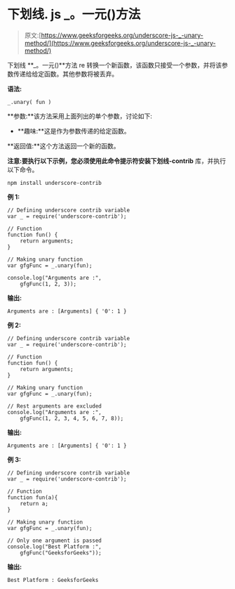 # 下划线. js _。一元()方法

> 原文:[https://www.geeksforgeeks.org/underscore-js-_-unary-method/](https://www.geeksforgeeks.org/underscore-js-_-unary-method/)

下划线 **_。一元()**方法 re 转换一个新函数，该函数只接受一个参数，并将该参数传递给给定函数。其他参数将被丢弃。

**语法:**

```
_.unary( fun )

```

**参数:**该方法采用上面列出的单个参数，讨论如下:

*   **趣味:**这是作为参数传递的给定函数。

**返回值:**这个方法返回一个新的函数。

**注意:**要执行以下示例，您必须使用此命令提示符安装**下划线-contrib** 库，并执行以下命令。

```
npm install underscore-contrib

```

**例 1:**

```
// Defining underscore contrib variable
var _ = require('underscore-contrib'); 

// Function
function fun() {
    return arguments;
}

// Making unary function
var gfgFunc = _.unary(fun);

console.log("Arguments are :", 
    gfgFunc(1, 2, 3));
```

**输出:**

```
Arguments are : [Arguments] { '0': 1 }

```

**例 2:**

```
// Defining underscore contrib variable
var _ = require('underscore-contrib'); 

// Function
function fun() {
    return arguments;
}

// Making unary function
var gfgFunc = _.unary(fun);

// Rest arguments are excluded
console.log("Arguments are :", 
    gfgFunc(1, 2, 3, 4, 5, 6, 7, 8));
```

**输出:**

```
Arguments are : [Arguments] { '0': 1 }
```

**例 3:**

```
// Defining underscore contrib variable
var _ = require('underscore-contrib'); 

// Function
function fun(a){
    return a;
}

// Making unary function
var gfgFunc = _.unary(fun);

// Only one argument is passed
console.log("Best Platform :", 
    gfgFunc("GeeksforGeeks"));
```

**输出:**

```
Best Platform : GeeksforGeeks
```